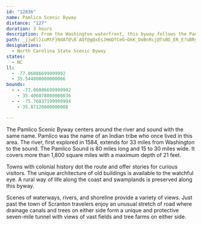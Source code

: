 ```yaml
---
id: "12836"
name: Pamlico Scenic Byway
distance: "127"
duration: 3 hours
description: From the Washington waterfront, this byway follows the Pamlico River to the Pamlico Sound and to the junction with Croatan Sound.
path: _j}wEl}iuMtF}NdAf@\B`AQf@g@xEsJHmDfCeG~DkK_DoBnRcj@TsBD_ER_E?uBRy@C}A|EaHlA{Bn@sCxBwM|AyLOqTNe`@FcBRyA^uAlYil@vHkPrCsDfC{B|ByA~PiM`GaGnA_BdKsKxB{AzAYnLQxAQvDcA~FwDzVkTxGsHrAwBv@iC|DiL|G{TbHqVQ{QOsEw@kEsHs[]aB[wDPyDfBkHRkBDwBE{As@yD}CoGgCyEuCgEwByBcGsEcNuGoEeERYnBa@j@]lAgA|DgFz@cBdE_PdBWv@?jA~@bBfBhAj@dAKlAe@nKaG~DgBrA]lE}B|BkATa@H]Cg@KkBOy@aHq\oAmCqD{FiFgJWy@{CkGy@mY?_HOuIYsAkF{NiDiNmCgNEuGDaELw@xAoGh@iEc@kP_BoL}AuOu@gLgHeg@][r@sJT}PXkG?cJXiWn@aFfDuO~@eDj@sArB{C`CyC~iAo}A|@{Bd@sBrW}xBbByKnAmHv@aDvnAelClHwYZqCF{AIkBqCuh@LgDxCy_@\eBdAeDdAoBvAiBrAmAnAu@t^yL|BaArCw@rEiBnBiAtp@ik@rA}@hAg@lCy@vHg@pI_AtCcA|BoAfEmDxBkDrAyChTij@~b@_fA|V{o@lFgN|DoMvAsFhGiTfDiK~@wDNcB\qY`@eNfCua@X{LIaEUkAmAsCcGaJyQq]{GoLwGgI}JgJmR}OuAeBaA_CyJ_\mAkD}AmCwIuMeAaDm@wCcB}Ku@aIImCKeGJkBKiFZuFTgIeAsj@SgDq@mEaGaZgCu@oAq@yEgDs@_@yDuAmSkGsBmAa_@iXaAa@eBWmCFyXxFuMjDwCZy@GmASiAc@wJaGaHyDuQ}ImSyMyDaB_BYcg@gDsT~@iBXkHd@e_@nGwH|AcEb@qLj@qE^oABuMcAaDm@{@e@{^sXeEkDuDqEsNmWcqAccCeN}PgC_CyByAyV{KsTeKcKwMcHmJkL{N}DmGmEeJoBqFwBaHuBuKsAaKo@aImDc|BEkHD[CmHc@oIKsFk@ya@QsBk@eDkMk]iA{Ew@gHO_FBoFpDeeAZeChCsNfC}Lr@_FbDcs@NaK_@oFMq@cAsD{@aCqB_Es\an@}CgGyBeFiAaJOgSs@_Nm@iD_BkFeQyg@_AyDWsBeFww@g@_Fe@}BoAiEkH_TyAmD}GoNwJmO_OiQyAuCi@cBi@uCaF}ZUyBOuDDsCNgCb@_Cb@_B`B{D`RgY~@{BnCgLb@sCTkD~@wWl@uDrAyEbWkt@v\obAlIqUpBmD~CgDfAy@dCqAfCs@|Dg@hC@rjArHpYXb|@\rDXxATr]jH~Y`D`qBvRnMvAfFF|y@_@|BKhC[|Cs@bC_AxBiAdD{BxPkOlAw@dRuIjmAkh@bBeApA{A`BsCvFmMrAoD`Jca@d@cDjKchDhIa{Av@{Ct@yAhBaCjEyElX}W~tAavAzLiMpk@uk@z@Ql@_@`@?nl@{IrBm@~BsAnw@aq@fAwAhAaCxPee@~@yBd@e@nOwJU_Aw@kAyDaDuJoGmJyDsAq@yi@_a@qFaFqJgKaKfMi@^OmGo@aHsAaImBwGsGyOyOia@{K}WsHqPiPw`@u`@yaAeG}PGeAVqA`DiGrAeEh@uCn@sHHyBDkDCaKQaD]gBeAmCmEgJsCwDiA{@qSgMcUoSsBaBiGgDyQmImAkAu@uA_@sAUcB?{BNsA|DcMhAkCrFaKbCkF`\_w@|BuFPq@tIq^r@_EdNmdAnD_ZxCsp@jFsdAe@ui@MiD[}DiR_pBm@yEe@aByCaHcB}EiBwGaEaUoBkRy@aGmGo_@mA}GuAsFyPqa@_LcVsFqQeMoYcEaFyLaKoGaDsJkD{CuA}QgLiEyC{FwFmKeLgC}BoO}Lu@eAo@_B_@{AS}C|Aqj@GqFq@uEi@gBsBkEuGgKaAmBgAoD[yDw@_OG_On@c]YuYHiEZgIEwDyAuh@aDaR}Isz@iEwUYsBcDq\cPkaAOyBKqDJcJEaBs@yDuAeCgWc_@gBmAuCkA}DuBeOgNgDgCyC_B{W}KoFeBaSsHkg@iOy@m@g@q@Qm@I_@CgALwA|Hac@hF{Z|BcL`Ikd@|AsHC}@oBeL@y@b@mCESyCmDiBsCy@}@}CoBcTmL}FoD}VaQmSiOcD_DkyC_mD}}BaoC{^yb@}CkCmCyA_Cy@eAS{Kq@{eIqc@sCUmBe@oDyAsBwAcCiCsBaDcfAksCu@gDi@aEOwE@aAdKgeBXiE^gBxdAeiBnd@}w@rQsZtQw[nd@uw@`g@q}@xB{En@eCl@uDVwE?uCgG{xAQoAm@}BeA{BiA_BsC_DigA_cA__@aSsY}Po@YulAwVw~Ap@_qBhMghAxGwC@kAGmDk@_A_@gBy@iCsB_BqB_R{\mCiDy@u@_BgAy@e@is@iXsAY}E_@c|GrA}lAr@i_ClBcALiBh@s@f@sf@vb@w~AvvAqJrHm`BtxA{[bYiB|@iCb@oo@zE_B?wBSyAk@iCmBwgDaxCmFgEWGe@F
designations:
  - North Carolina State Scenic Byway
states:
  - NC
ll:
  - -77.06086699999992
  - 35.544800000000066
bounds:
  - - -77.06086699999992
    - 35.406078000000036
  - - -75.76837199999994
    - 35.87120800000008

---
```


The Pamlico Scenic Byway centers around the river and sound with the same name. Pamlico was the name of an Indian tribe who once lived in this area. The river, first explored in 1584, extends for 33 miles from Washington to the sound. The Pamlico Sound is 80 miles long and 15 to 30 miles wide. It covers more than 1,800 square miles with a maximum depth of 21 feet.

Towns with colonial history dot the route and offer stories for curious visitors. The unique architecture of old buildings is available to the watchful eye. A rural way of life along the coast and swamplands is preserved along this byway.

Scenes of waterways, rivers, and shoreline provide a variety of views. Just past the town of Scranton travelers enjoy an unusual stretch of road where drainage canals and trees on either side form a unique and protective seven-mile tunnel with views of vast fields and tree farms on either side.

